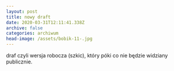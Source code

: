 ```yaml
---
layout: post
title: nowy draft
date: 2020-03-31T12:11:41.338Z
archive: false
categories: archiwum
head-image: /assets/bobik-11-.jpg
---
```

draf czyli wersja robocza (szkic), który póki co nie będzie widziany publicznie.
